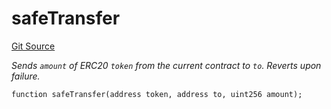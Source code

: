 # safeTransfer
[Git Source](https://github.com/zammdefi/ZAMM/blob/b1f7385d35195895d467c8f3f1111586be121980/src/utils/TransferHelper.sol)

*Sends `amount` of ERC20 `token` from the current contract to `to`.
Reverts upon failure.*


```solidity
function safeTransfer(address token, address to, uint256 amount);
```

